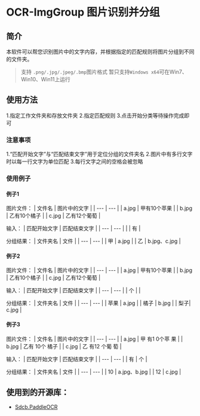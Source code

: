 # OCR-ImgGroup 图片识别并分组

## 简介
本软件可以帮您识别图片中的文字内容，并根据指定的匹配规则将图片分组到不同的文件夹。
> 支持 `.png/.jpg/.jpeg/.bmp`图片格式
> 暂只支持`Windows x64`可在Win7、Win10、Win11上运行

## 使用方法
1.指定工作文件夹和存放文件夹
2.指定匹配规则
3.点击开始分类等待操作完成即可
### 注意事项
1.“匹配开始文字”与“匹配结束文字”用于定位分组的文件夹名
2.图片中有多行文字时以每一行文字为单位匹配
3.每行文字之间的空格会被忽略
### 使用例子

#### 例子1
图片文件：
| 文件名 | 图片中的文字 |
| --- | --- |
| a.jpg | 甲有10个苹果 |
| b.jpg | 乙有10个橘子 |
| c.jpg | 乙有12个葡萄 |

输入：
| 匹配开始文字 | 匹配结束文字 |
| --- | --- |
|  | 有 |

分组结果：
| 文件夹名 | 文件 |
| --- | --- |
| 甲 | a.jpg |
| 乙 | b.jpg、c.jpg |

#### 例子2
图片文件：
| 文件名 | 图片中的文字 |
| --- | --- |
| a.jpg | 甲有10个苹果 |
| b.jpg | 乙有10个橘子 |
| c.jpg | 乙有12个葡萄 |

输入：
| 匹配开始文字 | 匹配结束文字 |
| --- | --- |
| 个 |  |

分组结果：
| 文件夹名 | 文件 |
| --- | --- |
| 苹果 | a.jpg |
| 橘子 | b.jpg |
| 梨子| c.jpg |

#### 例子3
图片文件：
| 文件名 | 图片中的文字 |
| --- | --- |
| a.jpg | 甲   有1 0个苹 果 |
| b.jpg | 乙有 10个 橘子 |
| c.jpg | 乙 有12 个葡 萄 |

输入：
| 匹配开始文字 | 匹配结束文字 |
| --- | --- |
| 有 | 个 |

分组结果：
| 文件夹名 | 文件 |
| --- | --- |
| 10 | a.jpg、b.jpg |
| 12 | c.jpg |

## 使用到的开源库：
+ [Sdcb.PaddleOCR](https://github.com/sdcb/paddlesharp)